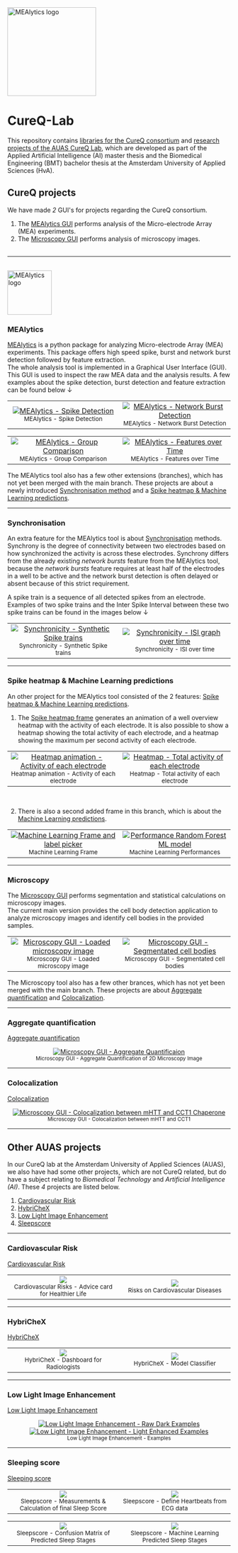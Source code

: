 <!-- CureQ logo -->
<a href="https://cureq.github.io/CureQ/">
    <img src="./images/CureQ_logo.jpg" alt="MEAlytics logo" width=200px>
</a>

# CureQ-Lab
This repository contains [libraries for the CureQ consortium](#cureq-projects) and [research projects of the AUAS CureQ Lab](#other-auas-projects), which are developed as part of the Applied Artificial Intelligence (AI) master thesis and the Biomedical Engineering (BMT) bachelor thesis at the Amsterdam University of Applied Sciences (HvA).

## CureQ projects

We have made <i>2</i> GUI's for projects regarding the CureQ consortium. 
1. The [MEAlytics GUI](#mealytics) performs analysis of the Micro-electrode Array (MEA) experiments.
2. The [Microscopy GUI](#microscopy) performs analysis of microscopy images.<br><br>

---

<br> 

<a href="https://cureq.github.io/CureQ/">
    <img src="./images/MEAlytics_logo.ico" alt="MEAlytics logo" width=100px>
</a>

### MEAlytics

[MEAlytics](https://github.com/CureQ/CureQ) is a python package for analyzing Micro-electrode Array (MEA) experiments. This package offers high speed spike, burst and network burst detection followed by feature extraction. <br>The whole analysis tool is implemented in a Graphical User Interface (GUI). This GUI is used to inspect the raw MEA data and the analysis results. A few examples about the spike detection, burst detection and feature extraction can be found below &darr;

<!-- MEAlytics images -->
<!-- Table Image styling for multiple images near eachother -->
<table>
  <tr>
    <td align="center" width=50%>
      <a href="https://cureq.github.io/CureQ/view_results">
        <img src="./images/MEAlytics_spike_detection.png" alt="MEAlytics - Spike Detection"/>
      </a>
      <br/>
      <sub>MEAlytics - Spike Detection</sub>
    </td>
    <td align="center" width=50%>
      <a href="https://cureq.github.io/CureQ/view_results">
        <img src="./images/MEAlytics_network_burst_detection.png" alt="MEAlytics - Network Burst Detection">
      </a>
      <br/>
      <sub>MEAlytics - Network Burst Detection</sub>
    </td>
  </tr>
</table>

<table>
  <tr>
    <td align="center" width=50%>
      <a href="https://cureq.github.io/CureQ/compare_groups">
        <img src="./images/MEAlytics_group_comparison.png" alt="MEAlytics - Group Comparison">
      </a>
      <br/>
      <sub>MEAlytics - Group Comparison</sub>
    </td>
    <td align="center" width=50%>
      <a href="https://cureq.github.io/CureQ/compare_groups">
        <img src="./images/MEAlytics_features_over_time.png" alt="MEAlytics - Features over Time">
      </a>
      <br/>
      <sub>MEAlytics - Features over Time</sub>
    </td>
  </tr>
</table>

The MEAlytics tool also has a few other extensions (branches), which has not yet been merged with the main branch. These projects are about a newly introduced [Synchronisation method](#synchronisation) and a [Spike heatmap & Machine Learning predictions](#spike-heatmap--machine-learning-predictions).

---

### Synchronisation

An extra feature for the MEAlytics tool is about [Synchronisation](https://github.com/CureQ/CureQ/tree/Luca_synchronisation) methods. Synchrony is the degree of connectivity between two electrodes based on how synchronized the activity is across these electrodes. Synchrony differs from the already existing <i>network bursts</i> feature from the MEAlytics tool, because the <i>network bursts</i> feature requires at least half of the electrodes in a well to be active and the network burst detection is often delayed or absent because of this strict requirement. 

A spike train is a sequence of all detected spikes from an electrode. Examples of two spike trains and the Inter Spike Interval between these two spike trains can be found in the images below &darr;

<!-- Synchrony explanation images -->
<!-- Table Image styling for multiple images near eachother -->
<table>
  <tr>
    <td align="center" width=50%>
      <a href="https://github.com/CureQ/CureQ/tree/Luca_synchronisation">
        <img src="./images/Synchrony_Spike_trains.png" alt="Synchronicity - Synthetic Spike trains">
      </a>
      <br/>
      <sub>Synchronicity - Synthetic Spike trains</sub>
    </td>
    <td align="center" width=50%>
      <a href="https://github.com/CureQ/CureQ/tree/Luca_synchronisation">
        <img src="./images/Synchrony_ISI_over_time.png" alt="Synchronicity - ISI graph over time">
      </a>
      <br/>
      <sub>Synchronicity - ISI over time</sub>
    </td>
  </tr>
</table>

---

### Spike heatmap & Machine Learning predictions

An other project for the MEAlytics tool consisted of the 2 features: [Spike heatmap & Machine Learning predictions](https://github.com/CureQ/CureQ/tree/Lucas). 

1. The [Spike heatmap frame](https://github.com/CureQ/CureQ/blob/Lucas/docs/heatmap.md) generates an animation of a well overview heatmap with the activity of each electrode. It is also possible to show a heatmap showing the total activity of each electrode, and a heatmap showing the maximum per second activity of each electrode.

<!-- Heatmap images -->
<!-- Table Image styling for multiple images near eachother -->
<table>
  <tr>
    <td align="center" width=50%>
      <a href="https://github.com/CureQ/CureQ/blob/Lucas/docs/heatmap.md">
        <img src="./images/Heatmap.png" alt="Heatmap animation - Activity of each electrode">
      </a>
      <br/>
      <sub>Heatmap animation - Activity of each electrode</sub>
    </td>
    <td align="center" width=50%>
      <a href="https://github.com/CureQ/CureQ/blob/Lucas/docs/heatmap.md">
        <img src="./images/Heatmap_Total_Activity.png" alt="Heatmap - Total activity of each electrode">
      </a>
      <br/>
      <sub>Heatmap - Total activity of each electrode</sub>
    </td>
  </tr>
</table>

<br>

2. There is also a second added frame in this branch, which is about the [Machine Learning predictions](https://github.com/CureQ/CureQ/tree/Lucas).

<!-- Microscopy images -->
<!-- Table Image styling for multiple images near eachother -->
<table>
  <tr>
    <td align="center" width=50%>
      <a href="https://github.com/CureQ/CureQ/tree/Lucas">
        <img src="./images/ML_Frame_Labels.png" alt="Machine Learning Frame and label picker">
      </a>
      <br/>
      <sub>Machine Learning Frame</sub>
    </td>
    <td align="center" width=50%>
      <a href="https://github.com/CureQ/CureQ/tree/Lucas">
        <img src="./images/ML_Performances.png" alt="Performance Random Forest ML model">
      </a>
      <br/>
      <sub>Machine Learning Performances</sub>
    </td>
  </tr>
</table>

---

### Microscopy 

The [Microscopy GUI](https://github.com/CureQ/Microscopy) performs segmentation and statistical calculations on microscopy images. <br>The current main version provides the cell body detection application to analyze microscopy images and identify cell bodies in the provided samples.

<!-- Microscopy GUI images -->
<!-- Table Image styling for multiple images near eachother -->
<table>
  <tr>
    <td align="center" width=50%>
      <a href="https://github.com/CureQ/Microscopy">
        <img src="./images/Microscopy_GUI_loaded_microscopy_image.png" alt="Microscopy GUI - Loaded microscopy image" style="max-width: 100%;">
      </a>
      <br/>
      <sub>Microscopy GUI - Loaded microscopy image</sub>
    </td>
    <td align="center" width=50%>
      <a href="https://github.com/CureQ/Microscopy">
        <img src="./images/Microscopy_GUI_segmentated_cell_bodies.png" alt="Microscopy GUI - Segmentated cell bodies" style="max-width: 100%;">
      </a>
      <br/>
      <sub>Microscopy GUI - Segmentated cell bodies</sub>
    </td>
  </tr>
</table>

The Microscopy tool also has a few other brances, which has not yet been merged with the main branch. These projects are about [Aggregate quantification](#aggregate-quantification) and [Colocalization](#colocalization).

---

### Aggregate quantification

[Aggregate quantification](https://github.com/CureQ/Microscopy/tree/Aggregate_Detection/Aggregate_Detection)

<p align="center">
  <a href="https://github.com/CureQ/Microscopy/tree/Aggregate_Detection/Aggregate_Detection">
    <img src="./images/Microscopyy_Aggregate_Quantification.png" alt="Microscopy GUI - Aggregate Quantificaion" style="max-width: 100%;">
  </a>
  <br/>
  <sub>Microscopy GUI - Aggregate Quantification of 2D Microscopy Image</sub>
</p>

---

### Colocalization

[Colocalization](https://github.com/CureQ/Microscopy/tree/Colocalization/Colocalization)

<p align="center">
  <a href="https://github.com/CureQ/Microscopy/tree/Colocalization/Colocalization">
    <img src="./images/Microscopy_Colocalization_mHTT_CCT1.png" alt="Microscopy GUI - Colocalization between mHTT and CCT1 Chaperone" style="max-width: 100%;">
  </a>
  <br/>
  <sub>Microscopy GUI - Colocalization between mHTT and CCT1</sub>
</p>


---

## Other AUAS projects

In our CureQ lab at the Amsterdam University of Applied Sciences (AUAS), we also have had some other projects, which are not CureQ related, but do have a subject relating to <i>Biomedical Technology</i> and <i>Artificial Intelligence (AI)</i>. These <i>4</i> projects are listed below.

1. [Cardiovascular Risk](#cardiovascular-risk)
2. [HybriCheX](#hybrichex)
3. [Low Light Image Enhancement](#low-light-image-enhancement)
4. [Sleepscore](#sleeping-score)

---

### Cardiovascular Risk

[Cardiovascular Risk](https://github.com/CureQ/Cardiovascular-Risk)

<!-- Cardiovascular Risk images -->
<!-- Table Image styling for multiple images near eachother -->
<table>
  <tr>
    <td align="center" width=50%>
      <a href="https://github.com/CureQ/Cardiovascular-Risk">
        <img src="./images/Cardiovascular_Risk_Advices.png"/>
      </a>
      <br/>
      <sub>Cardiovascular Risks - Advice card for Healthier Life</sub>
    </td>
    <td align="center" width=50%>
      <a href="https://github.com/CureQ/Cardiovascular-Risk">
        <img src="./images/Cardiovascular_Risk_Results_Screen.png" />
      </a>
      <br/>
      <sub>Risks on Cardiovascular Diseases</sub>
    </td>
  </tr>
</table>

---

### HybriCheX

[HybriCheX](https://github.com/CureQ/HybriChex)

<!-- HybriCheX images -->
<!-- Table Image styling for multiple images near eachother -->
<table>
  <tr>
    <td align="center" width=50%>
      <a href="https://github.com/CureQ/HybriChex">
        <img src="./images/HybriCheX_Dashboard.png"/>
      </a>
      <br/>
      <sub>HybriCheX - Dashboard for Radiologists</sub>
    </td>
    <td align="center" width=50%>
      <a href="https://github.com/CureQ/HybriChex">
        <img src="./images/HybriCheX_Model_Classifier.png" />
      </a>
      <br/>
      <sub>HybriCheX - Model Classifier</sub>
    </td>
  </tr>
</table>

---

### Low Light Image Enhancement

[Low Light Image Enhancement](https://github.com/CureQ/LLIE)

<p align="center">
  <a href="https://github.com/CureQ/LLIE">
    <img src="./images/LLIE_Dark_Examples.png" alt="Low Light Image Enhancement - Raw Dark Examples" style="max-width: 100%;">
  </a>
  <br/>
  <a href="https://github.com/CureQ/LLIE">
    <img src="./images/LLIE_Light_Examples.png" alt="Low Light Image Enhancement - Light Enhanced Examples" style="max-width: 100%;">
  </a>
  <br/>
  <sub>Low Light Image Enhancement - Examples</sub>
</p>

---

### Sleeping score

[Sleeping score](https://github.com/CureQ/Slaapscore)

<!-- Sleepscore images -->
<!-- Table Image styling for multiple images near eachother -->
<table>
  <tr>
    <td align="center" width=50%>
      <a href="https://github.com/CureQ/Slaapscore">
        <img src="./images/Sleepscore_Calculation_Visualisation.png"/>
      </a>
      <br/>
      <sub>Sleepscore - Measurements & Calculation of final Sleep Score</sub>
    </td>
    <td align="center" width=50%>
      <a href="https://github.com/CureQ/Slaapscore">
        <img src="./images/Sleepscore_Define_Heartbeat.png" />
      </a>
      <br/>
      <sub>Sleepscore - Define Heartbeats from ECG data</sub>
    </td>
  </tr>
</table>

<table>
  <tr>
    <td align="center" width=50%>
      <a href="https://github.com/CureQ/Slaapscore">
        <img src="./images/Sleepscore_confusion_matrix.jpg"/>
      </a>
      <br/>
      <sub>Sleepscore - Confusion Matrix of Predicted Sleep Stages</sub>
    </td>
    <td align="center" width=50%>
      <a href="https://github.com/CureQ/Slaapscore">
        <img src="./images/Sleepscore_Predicted_Sleep_Stages.jpg" />
      </a>
      <br/>
      <sub>Sleepscore - Machine Learning Predicted Sleep Stages</sub>
    </td>
  </tr>
</table>